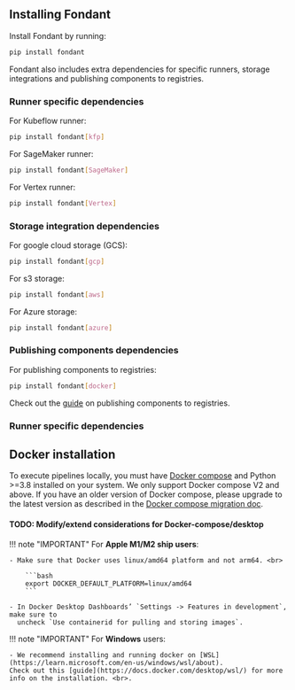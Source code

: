 ## Installing Fondant

Install Fondant by running:

```bash
pip install fondant
```

Fondant also includes extra dependencies for specific runners, storage integrations and publishing components to registries.

### Runner specific dependencies

For Kubeflow runner:
```bash
pip install fondant[kfp]
```

For SageMaker runner:
```bash
pip install fondant[SageMaker]
```

For Vertex runner:
```bash
pip install fondant[Vertex]
```

### Storage integration dependencies

For google cloud storage (GCS):
```bash
pip install fondant[gcp]
```

For s3 storage:
```bash
pip install fondant[aws]
```

For Azure storage:
```bash
pip install fondant[azure]
```

### Publishing components dependencies

For publishing components to registries:
```bash
pip install fondant[docker]
```

Check out the [guide](../components/publishing_components.md) on publishing components to registries.

### Runner specific dependencies


## Docker installation

To execute pipelines locally, you must
have [Docker compose](https://docs.docker.com/compose/install/) and Python >=3.8
installed on your system. We only support Docker compose V2 and above. If you have an older version of
Docker compose, please upgrade to the latest version as described in the [Docker compose migration doc](https://docs.docker.com/compose/migrate/).

#### TODO: Modify/extend considerations for Docker-compose/desktop

!!! note "IMPORTANT"
    For **Apple M1/M2 ship users**: <br>
    
    - Make sure that Docker uses linux/amd64 platform and not arm64. <br>

        ```bash
        export DOCKER_DEFAULT_PLATFORM=linux/amd64
        ```

    - In Docker Desktop Dashboards’ `Settings -> Features in development`, make sure to
      uncheck `Use containerid for pulling and storing images`.

!!! note "IMPORTANT"
    For **Windows** users: <br>
    
    - We recommend installing and running docker on [WSL](https://learn.microsoft.com/en-us/windows/wsl/about). 
    Check out this [guide](https://docs.docker.com/desktop/wsl/) for more info on the installation. <br>.